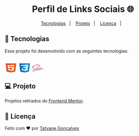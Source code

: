 # <div align="center"> Perfil de Links Sociais 🌐 </div>
  
<p align="center">
  <a href="#-tecnologias">Tecnologias</a>&nbsp;&nbsp;&nbsp;|&nbsp;&nbsp;&nbsp;
  <a href="#-projeto">Projeto</a>&nbsp;&nbsp;&nbsp;|&nbsp;&nbsp;&nbsp;
  <a href="#-licenca">Licença</a>&nbsp;&nbsp;&nbsp;|&nbsp;&nbsp;&nbsp;
</p>

## 🚀 Tecnologias
Esse projeto foi desenvolvido com as seguintes tecnologias:

<div style="display: inline_block"><br>
  <img align="center" alt="HTML" height="30" width="40" src="https://raw.githubusercontent.com/devicons/devicon/master/icons/html5/html5-original.svg">
  <img align="center" alt="CSS" height="30" width="40" src="https://raw.githubusercontent.com/devicons/devicon/master/icons/css3/css3-original.svg">
  <img align="center" alt="SASS" height="30" width="40" src="https://raw.githubusercontent.com/devicons/devicon/master/icons/sass/sass-original.svg">
</div>


## 💻 Projeto
Projetos retirados do [Frontend Mentor](https://www.frontendmentor.io/home).
 
## 📓 Licença



Feito com ❤️ por [Tatyane Gonçalves](https://github.com/tatyanepgoncalves)

